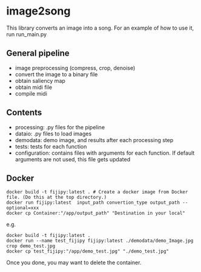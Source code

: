 # image2song

This library converts an image into a song.
For an example of how to use it, run run_main.py

## General pipeline
- image preprocessing (compress, crop, denoise)
- convert the image to a binary file
- obtain saliency map
- obtain midi file
- compile midi

## Contents
- processing: .py files for the pipeline
- dataio: .py files to load images
- demodata: demo image, and results after each processing step 
- tests: tests for each function
- configuration: contains files with arguments for each function. If default arguments are not used, this file gets updated

## Docker
```console
docker build -t fijipy:latest . # Create a docker image from Docker file. (Do this at the top directory.)
docker run fijipy:latest  input_path convertion_type output_path --optional=xxx 
docker cp Container:"/app/output_path" "Destination in your local"
```
e.g. 
```console
docker build -t fijipy:latest . 
docker run --name test_fijipy fijipy:latest ./demodata/demo_Image.jpg crop demo_test.jpg
docker cp test_fijipy:"/app/demo_test.jpg" "./demo_test.jpg"
```

Once you done, you may want to delete the container. 
